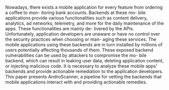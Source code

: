 Nowadays, there exists a mobile application for every feature from ordering a coffee to mon- itoring bank accounts. Backends at these mo- bile applications provide various functionalities such as content delivery, analytics, ad networks, telemetry, and more for the daily maintenance of the apps. These functionalities are mainly de- livered by the APIs. Unfortunately, application developers are unaware or have no control over the security practices when choosing or man- aging these services. The mobile applications using these backends are in turn installed by millions of users potentially affecting thousands of them. These exposed backend vulnerabilities can be used by attackers to compromise the mo- bile backend, which can result in leaking user data, deleting application content, or injecting malicious code. It is necessary to analyze these mobile apps’ backends and provide actionable remediation to the application developers. This paper presents AndroScanner, a pipeline for vetting the backends that mobile applications interact with and providing actionable remedies.
